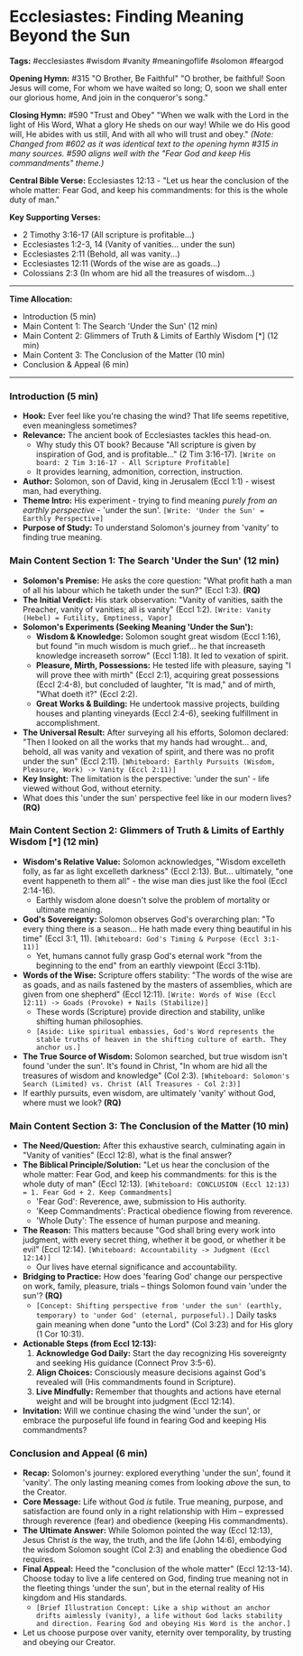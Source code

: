 # Ecclesiastes: Finding Meaning Beyond the Sun

**Tags:** #ecclesiastes #wisdom #vanity #meaningoflife #solomon #feargod

**Opening Hymn:** #315 "O Brother, Be Faithful" "O brother, be faithful! Soon
Jesus will come, For whom we have waited so long; O, soon we shall enter our
glorious home, And join in the conqueror's song."

**Closing Hymn:** #590 "Trust and Obey" "When we walk with the Lord in the light
of His Word, What a glory He sheds on our way! While we do His good will, He
abides with us still, And with all who will trust and obey." _(Note: Changed
from #602 as it was identical text to the opening hymn #315 in many sources.
#590 aligns well with the "Fear God and keep His commandments" theme.)_

**Central Bible Verse:** Ecclesiastes 12:13 - "Let us hear the conclusion of the
whole matter: Fear God, and keep his commandments: for this is the whole duty of
man."

**Key Supporting Verses:**

- 2 Timothy 3:16-17 (All scripture is profitable...)
- Ecclesiastes 1:2-3, 14 (Vanity of vanities... under the sun)
- Ecclesiastes 2:11 (Behold, all was vanity...)
- Ecclesiastes 12:11 (Words of the wise are as goads...)
- Colossians 2:3 (In whom are hid all the treasures of wisdom...)

---

**Time Allocation:**

- Introduction (5 min)
- Main Content 1: The Search 'Under the Sun' (12 min)
- Main Content 2: Glimmers of Truth & Limits of Earthly Wisdom [*] (12 min)
- Main Content 3: The Conclusion of the Matter (10 min)
- Conclusion & Appeal (6 min)

---

### Introduction (5 min)

- **Hook:** Ever feel like you're chasing the wind? That life seems repetitive,
  even meaningless sometimes?
- **Relevance:** The ancient book of Ecclesiastes tackles this head-on.
  - Why study this OT book? Because "All scripture is given by inspiration of
    God, and is profitable..." (2 Tim 3:16-17).
    `[Write on board: 2 Tim 3:16-17 - All Scripture Profitable]`
  - It provides learning, admonition, correction, instruction.
- **Author:** Solomon, son of David, king in Jerusalem (Eccl 1:1) - wisest man,
  had everything.
- **Theme Intro:** His experiment - trying to find meaning _purely from an
  earthly perspective_ - 'under the sun'.
  `[Write: 'Under the Sun' = Earthly Perspective]`
- **Purpose of Study:** To understand Solomon's journey from 'vanity' to finding
  true meaning.

### Main Content Section 1: The Search 'Under the Sun' (12 min)

- **Solomon's Premise:** He asks the core question: "What profit hath a man of
  all his labour which he taketh under the sun?" (Eccl 1:3). **(RQ)**
- **The Initial Verdict:** His stark observation: "Vanity of vanities, saith the
  Preacher, vanity of vanities; all is vanity" (Eccl 1:2).
  `[Write: Vanity (Hebel) = Futility, Emptiness, Vapor]`
- **Solomon's Experiments (Seeking Meaning 'Under the Sun'):**
  - **Wisdom & Knowledge:** Solomon sought great wisdom (Eccl 1:16), but found
    "in much wisdom is much grief... he that increaseth knowledge increaseth
    sorrow" (Eccl 1:18). It led to vexation of spirit.
  - **Pleasure, Mirth, Possessions:** He tested life with pleasure, saying "I
    will prove thee with mirth" (Eccl 2:1), acquiring great possessions (Eccl
    2:4-8), but concluded of laughter, "It is mad," and of mirth, "What doeth
    it?" (Eccl 2:2).
  - **Great Works & Building:** He undertook massive projects, building houses
    and planting vineyards (Eccl 2:4-6), seeking fulfillment in accomplishment.
- **The Universal Result:** After surveying all his efforts, Solomon declared:
  "Then I looked on all the works that my hands had wrought... and, behold, all
  was vanity and vexation of spirit, and there was no profit under the sun"
  (Eccl 2:11).
  `[Whiteboard: Earthly Pursuits (Wisdom, Pleasure, Work) -> Vanity (Eccl 2:11)]`
- **Key Insight:** The limitation is the perspective: 'under the sun' - life
  viewed without God, without eternity.
- What does this 'under the sun' perspective feel like in our modern lives?
  **(RQ)**

### Main Content Section 2: Glimmers of Truth & Limits of Earthly Wisdom [*] (12 min)

- **Wisdom's Relative Value:** Solomon acknowledges, "Wisdom excelleth folly, as
  far as light excelleth darkness" (Eccl 2:13). But... ultimately, "one event
  happeneth to them all" - the wise man dies just like the fool (Eccl 2:14-16).
  - Earthly wisdom alone doesn't solve the problem of mortality or ultimate
    meaning.
- **God's Sovereignty:** Solomon observes God's overarching plan: "To every
  thing there is a season... He hath made every thing beautiful in his time"
  (Eccl 3:1, 11). `[Whiteboard: God's Timing & Purpose (Eccl 3:1-11)]`
  - Yet, humans cannot fully grasp God's eternal work "from the beginning to the
    end" from an earthly viewpoint (Eccl 3:11b).
- **Words of the Wise:** Scripture offers stability: "The words of the wise are
  as goads, and as nails fastened by the masters of assemblies, which are given
  from one shepherd" (Eccl 12:11).
  `[Write: Words of Wise (Eccl 12:11) -> Goads (Provoke) + Nails (Stabilize)]`
  - These words (Scripture) provide direction and stability, unlike shifting
    human philosophies.
  - `[Aside: Like spiritual embassies, God's Word represents the stable truths of heaven in the shifting culture of earth. They anchor us.]`
- **The True Source of Wisdom:** Solomon searched, but true wisdom isn't found
  'under the sun'. It's found in Christ, "In whom are hid all the treasures of
  wisdom and knowledge" (Col 2:3).
  `[Whiteboard: Solomon's Search (Limited) vs. Christ (All Treasures - Col 2:3)]`
- If earthly pursuits, even wisdom, are ultimately 'vanity' without God, where
  must we look? **(RQ)**

### Main Content Section 3: The Conclusion of the Matter (10 min)

- **The Need/Question:** After this exhaustive search, culminating again in
  "Vanity of vanities" (Eccl 12:8), what is the final answer?
- **The Biblical Principle/Solution:** "Let us hear the conclusion of the whole
  matter: Fear God, and keep his commandments: for this is the whole duty of
  man" (Eccl 12:13).
  `[Whiteboard: CONCLUSION (Eccl 12:13) = 1. Fear God + 2. Keep Commandments]`
  - 'Fear God': Reverence, awe, submission to His authority.
  - 'Keep Commandments': Practical obedience flowing from reverence.
  - 'Whole Duty': The essence of human purpose and meaning.
- **The Reason:** This matters because "God shall bring every work into
  judgment, with every secret thing, whether it be good, or whether it be evil"
  (Eccl 12:14). `[Whiteboard: Accountability -> Judgment (Eccl 12:14)]`
  - Our lives have eternal significance and accountability.
- **Bridging to Practice:** How does 'fearing God' change our perspective on
  work, family, pleasure, trials – things Solomon found vain 'under the sun'?
  **(RQ)**
  - `[Concept: Shifting perspective from 'under the sun' (earthly, temporary) to 'under God' (eternal, purposeful).]`
    Daily tasks gain meaning when done "unto the Lord" (Col 3:23) and for His
    glory (1 Cor 10:31).
- **Actionable Steps (from Eccl 12:13):**
  1.  **Acknowledge God Daily:** Start the day recognizing His sovereignty and
      seeking His guidance (Connect Prov 3:5-6).
  2.  **Align Choices:** Consciously measure decisions against God's revealed
      will (His commandments found in Scripture).
  3.  **Live Mindfully:** Remember that thoughts and actions have eternal weight
      and will be brought into judgment (Eccl 12:14).
- **Invitation:** Will we continue chasing the wind 'under the sun', or embrace
  the purposeful life found in fearing God and keeping His commandments?

### Conclusion and Appeal (6 min)

- **Recap:** Solomon's journey: explored everything 'under the sun', found it
  'vanity'. The only lasting meaning comes from looking _above_ the sun, to the
  Creator.
- **Core Message:** Life without God _is_ futile. True meaning, purpose, and
  satisfaction are found only in a right relationship with Him – expressed
  through reverence (fear) and obedience (keeping His commandments).
- **The Ultimate Answer:** While Solomon pointed the way (Eccl 12:13), Jesus
  Christ _is_ the way, the truth, and the life (John 14:6), embodying the wisdom
  Solomon sought (Col 2:3) and enabling the obedience God requires.
- **Final Appeal:** Heed the "conclusion of the whole matter" (Eccl 12:13-14).
  Choose today to live a life centered on God, finding true meaning not in the
  fleeting things 'under the sun', but in the eternal reality of His kingdom and
  His standards.
  - `[Brief Illustration Concept: Like a ship without an anchor drifts aimlessly (vanity), a life without God lacks stability and direction. Fearing God and obeying His Word is the anchor.]`
- Let us choose purpose over vanity, eternity over temporality, by trusting and
  obeying our Creator.
